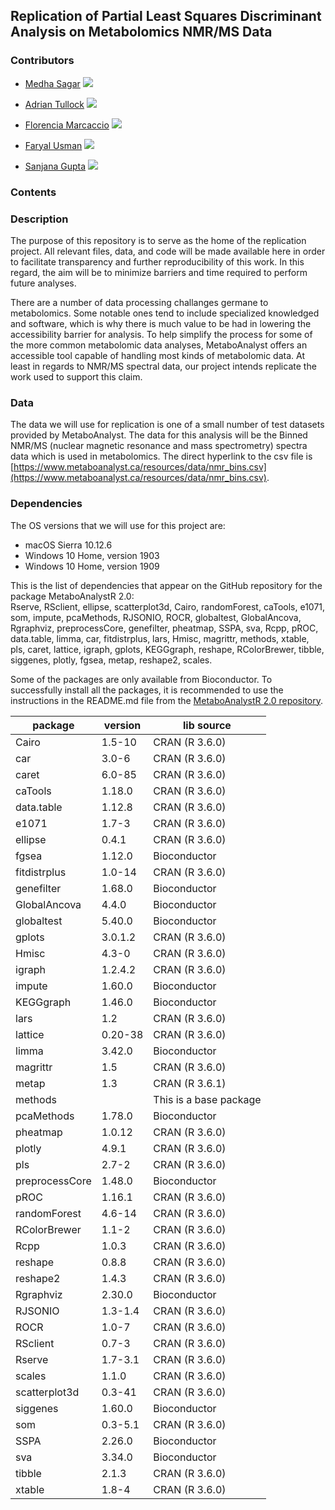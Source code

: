 
## Replication of Partial Least Squares Discriminant Analysis on Metabolomics NMR/MS Data

### Contributors
* [Medha Sagar](https://github.com/medha-sagar) [![](https://orcid.org/sites/default/files/images/orcid_16x16.png)](https://orcid.org/0000-0001-9942-9429)

* [Adrian Tullock](https://github.com/adrianmt18) [![](https://orcid.org/sites/default/files/images/orcid_16x16.png)](https://orcid.org/0000-0001-6378-3098)

* [Florencia Marcaccio](https://github.com/flormarcaccio) [![](https://orcid.org/sites/default/files/images/orcid_16x16.png)](https://orcid.org/0000-0003-3650-1483)

* [Faryal Usman](https://github.com/faryalusman) [![](https://orcid.org/sites/default/files/images/orcid_16x16.png)](https://orcid.org/0000-0001-8135-5919)

* [Sanjana Gupta](https://github.com/sanjanagupta16) [![](https://orcid.org/sites/default/files/images/orcid_16x16.png)](https://orcid.org/00000-0002-6985-4640)



### Contents

### Description
The purpose of this repository is to serve as the home of the replication project. All relevant files, data, and code will be made available here in order to facilitate transparency and further reproducibility of this work. In this regard, the aim will be to minimize barriers and time required to perform future analyses. 


There are a number of data processing challanges germane to metabolomics. Some notable ones tend to include specialized knowledged and software, which is why there is much value to be had in lowering the accessibility barrier for analysis. To help simplify the process for some of the more common metabolomic data analyses, MetaboAnalyst offers an accessible tool capable of handling most kinds of metabolomic data. At least in regards to NMR/MS spectral data, our project intends replicate the work used to support this claim.


### Data
The data we will use for replication is one of a small number of test datasets provided by MetaboAnalyst. The data for this analysis will be the Binned NMR/MS (nuclear magnetic resonance and mass spectrometry) spectra data which is used in metabolomics. The direct hyperlink to the csv file is [https://www.metaboanalyst.ca/resources/data/nmr_bins.csv](https://www.metaboanalyst.ca/resources/data/nmr_bins.csv).

### Dependencies
The OS versions that we will use for this project are:  

* macOS Sierra 10.12.6
* Windows 10 Home, version 1903
* Windows 10 Home, version 1909

This is the list of dependencies that appear on the GitHub repository for the package MetaboAnalystR 2.0:  
Rserve, RSclient, ellipse, scatterplot3d, Cairo, randomForest, caTools, e1071, som, impute, pcaMethods, RJSONIO, ROCR, globaltest, GlobalAncova, Rgraphviz, preprocessCore, genefilter, pheatmap, SSPA, sva, Rcpp, pROC, data.table, limma, car, fitdistrplus, lars, Hmisc, magrittr, methods, xtable, pls, caret, lattice, igraph, gplots, KEGGgraph, reshape, RColorBrewer, tibble, siggenes, plotly, fgsea, metap, reshape2, scales.

Some of the packages are only available from Bioconductor. To successfully install all the packages, it is recommended to use the instructions in the README.md file from the [MetaboAnalystR 2.0 repository](https://github.com/xia-lab/MetaboAnalystR).

| package        | version | lib source             |
|----------------|---------|------------------------|
| Cairo          | 1.5-10  | CRAN (R 3.6.0)         |
| car            | 3.0-6   | CRAN (R 3.6.0)         |
| caret          | 6.0-85  | CRAN (R 3.6.0)         |
| caTools        | 1.18.0  | CRAN (R 3.6.0)         |
| data.table     | 1.12.8  | CRAN (R 3.6.0)         |
| e1071          | 1.7-3   | CRAN (R 3.6.0)         |
| ellipse        | 0.4.1   | CRAN (R 3.6.0)         |
| fgsea          | 1.12.0  | Bioconductor           |
| fitdistrplus   | 1.0-14  | CRAN (R 3.6.0)         |
| genefilter     | 1.68.0  | Bioconductor           |
| GlobalAncova   | 4.4.0   | Bioconductor           |
| globaltest     | 5.40.0  | Bioconductor           |
| gplots         | 3.0.1.2 | CRAN (R 3.6.0)         |
| Hmisc          | 4.3-0   | CRAN (R 3.6.0)         |
| igraph         | 1.2.4.2 | CRAN (R 3.6.0)         |
| impute         | 1.60.0  | Bioconductor           |
| KEGGgraph      | 1.46.0  | Bioconductor           |
| lars           | 1.2     | CRAN (R 3.6.0)         |
| lattice        | 0.20-38 | CRAN (R 3.6.0)         |
| limma          | 3.42.0  | Bioconductor           |
| magrittr       | 1.5     | CRAN (R 3.6.0)         |
| metap          | 1.3     | CRAN (R 3.6.1)         |
| methods        |         | This is a base package |
| pcaMethods     | 1.78.0  | Bioconductor           |
| pheatmap       | 1.0.12  | CRAN (R 3.6.0)         |
| plotly         | 4.9.1   | CRAN (R 3.6.0)         |
| pls            | 2.7-2   | CRAN (R 3.6.0)         |
| preprocessCore | 1.48.0  | Bioconductor           |
| pROC           | 1.16.1  | CRAN (R 3.6.0)         |
| randomForest   | 4.6-14  | CRAN (R 3.6.0)         |
| RColorBrewer   | 1.1-2   | CRAN (R 3.6.0)         |
| Rcpp           | 1.0.3   | CRAN (R 3.6.0)         |
| reshape        | 0.8.8   | CRAN (R 3.6.0)         |
| reshape2       | 1.4.3   | CRAN (R 3.6.0)         |
| Rgraphviz      | 2.30.0  | Bioconductor           |
| RJSONIO        | 1.3-1.4 | CRAN (R 3.6.0)         |
| ROCR           | 1.0-7   | CRAN (R 3.6.0)         |
| RSclient       | 0.7-3   | CRAN (R 3.6.0)         |
| Rserve         | 1.7-3.1 | CRAN (R 3.6.0)         |
| scales         | 1.1.0   | CRAN (R 3.6.0)         |
| scatterplot3d  | 0.3-41  | CRAN (R 3.6.0)         |
| siggenes       | 1.60.0  | Bioconductor           |
| som            | 0.3-5.1 | CRAN (R 3.6.0)         |
| SSPA           | 2.26.0  | Bioconductor           |
| sva            | 3.34.0  | Bioconductor           |
| tibble         | 2.1.3   | CRAN (R 3.6.0)         |
| xtable         | 1.8-4   | CRAN (R 3.6.0)         |



